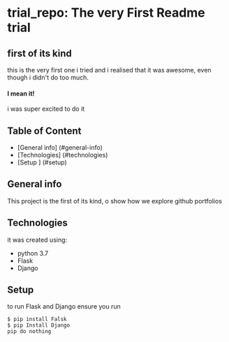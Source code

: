 # trial_repo: The very First Readme trial
## first of its kind
this is the very first one i tried and i realised that it was awesome, even though i didn't do too much.
#### I mean it!
i was super excited to do it

## Table of Content
* [General info] (#general-info)
* [Technologies] (#technologies)
* [Setup ] (#setup)

## General info 
This project is the first of its kind, o show how we explore github portfolios 

## Technologies 
it was created using:
* python 3.7 
* Flask 
* Django

## Setup 
to run Flask and Django ensure you run 

```
$ pip install Falsk 
$ pip Install Django
pip do nothing 
```
